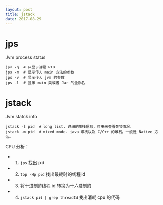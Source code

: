 ```yaml
---
layout: post 
title: jstack 
date: 2017-08-29
---
```


# jps

Jvm process status

```
jps -q  # 只显示进程 PID
jps -m  # 显示传人 main 方法的参数
jps -v  # 显示传入 jvm 的参数
jps -l  # 显示 main 类或者 Jar 的全限名

```


# jstack

Jvm statck info

```
jstack -l pid  # long list. 详细的堆栈信息，可用来查看死锁情况。
jstack -m pid  # mixed mode. java 堆栈以及 C/C++ 的堆栈，一般是 Native 方法。
```

CPU 分析：

- 1. ```jps``` 找出 pid
- 2. ```top -Hp pid``` 找出最耗时的线程 id
- 3. 将十进制的线程 id 转换为十六进制的
- 4. ```jstack pid | grep threadId``` 找出消耗 cpu 的代码